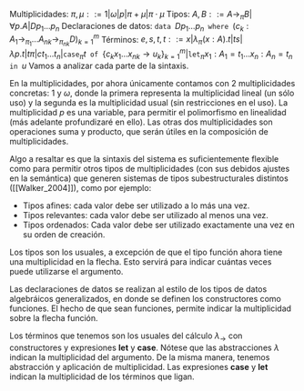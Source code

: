 Multiplicidades: $\pi, \mu ::= 1 | \omega | p | \pi + \mu | \pi \cdot \mu$
Tipos: $A, B ::= A \rightarrow_{\pi} B | \forall p . A | D p_1 ... p_n$
Declaraciones de datos: $\texttt{data } D p_1 ... p_n \texttt{ where } (c_k  : A_1 \rightarrow_{\pi_1} ... {A_n}_k \rightarrow_{{\pi_n}_k} D)_{k=1}^m$
Términos: $e,s,t,t ::= x | \lambda_{\pi} (x:A).t | t s | \lambda p . t | t \pi | c t_1 ... t_n | \texttt{case}_{\pi} t \texttt{ of } \{c_k x_1 ... {x_n}_k \rightarrow u_k \}_{k=1}^m | \texttt{let}_{\pi} x_1 : A_1 = t_1 ... x_n : A_n = t_n \texttt{ in } u$
Vamos a analizar cada parte de la sintaxis.

En la multiplicidades, por ahora únicamente contamos con 2 multiplicidades concretas: $1$ y $\omega$, donde la primera representa la multiplicidad lineal (un sólo uso) y la segunda es la multiplicidad usual (sin restricciones en el uso). La multiplicidad $p$ es una variable, para permitir el polimorfismo en linealidad (más adelante profundizaré en ello). Las otras dos multiplicidades son operaciones suma y producto, que serán útiles en la composición de multiplicidades.

Algo a resaltar es que la sintaxis del sistema es suficientemente flexible como para permitir otros tipos de multiplicidades (con sus debidos ajustes en la semántica) que generen sistemas de tipos subestructurales distintos ([[Walker_2004]]), como por ejemplo:
- Tipos afines: cada valor debe ser utilizado a lo más una vez.
- Tipos relevantes: cada valor debe ser utilizado al menos una vez.
- Tipos ordenados: Cada valor debe ser utilizado exactamente una vez en su orden de creación.

Los tipos son los usuales, a excepción de que el tipo función ahora tiene una multiplicidad en la flecha. Esto servirá para indicar cuántas veces puede utilizarse el argumento.

Las declaraciones de datos se realizan al estilo de los tipos de datos algebráicos generalizados, en donde se definen los constructores como funciones. El hecho de que sean funciones, permite indicar la multiplicidad sobre la flecha función.

Los términos que tenemos son los usuales del cálculo $\lambda_{\rightarrow}$ con constructores y expresiones **let** y **case**. Nótese que las abstracciones $\lambda$ indican la multiplicidad del argumento. De la misma manera, tenemos abstracción y aplicación de multiplicidad. Las expresiones **case** y **let** indican la multiplicidad de los términos que ligan.